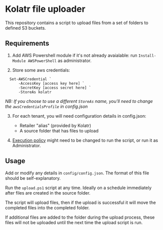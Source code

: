 # Kolatr file uploader

This repository contains a script to upload files from a set of folders to defined S3 buckets.

## Requirements

1. Add AWS Powershell module if it's not already avaialable: run `Install-Module AWSPowerShell` as administrator.

2. Store some aws credentials:

``` 
  Set-AWSCredential `
      -AccessKey [access key here] `
      -SecretKey [access secret here] `
      -StoreAs kolatr
```

*NB: If you choose to use a different `StoreAs` name, you'll need to change the `awsCredentialsProfile` in config.json*

3. For each tenant, you will need configuration details in config.json:
   - Retailer "alias" (provided by Kolatr)
   - A source folder that has files to upload

5. [Execution policy](https://learn.microsoft.com/en-us/powershell/module/microsoft.powershell.security/set-executionpolicy?view=powershell-7.4) might need to be changed to run the script, or run it as Administrator.

## Usage

Add or modify any details in `config/config.json`. The format of this file should be self-explanatory.

Run the `upload.ps1` script at any time. Ideally on a schedule immediately after files are created in the source folder.

The script will upload files, then if the upload is successful it will move the completed files into the completed folder.

If additional files are added to the folder during the upload process, these files will not be uploaded until the next time the upload script is run.

